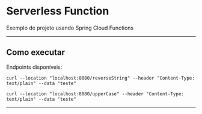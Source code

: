 # Serverless Function

Exemplo de projeto usando Spring Cloud Functions

----
## Como executar

Endpoints disponíveis:

```
curl --location "localhost:8080/reverseString" --header "Content-Type: text/plain" --data "teste"
```

```
curl --location "localhost:8080/upperCase" --header "Content-Type: text/plain" --data "teste"
```
---
